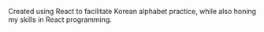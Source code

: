 Created using React to facilitate Korean alphabet practice, while also honing my skills in React programming.
